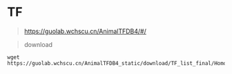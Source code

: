 
# TF

> https://guolab.wchscu.cn/AnimalTFDB4/#/

> download

```shell
wget https://guolab.wchscu.cn/AnimalTFDB4_static/download/TF_list_final/Homo_sapiens_TF
```
